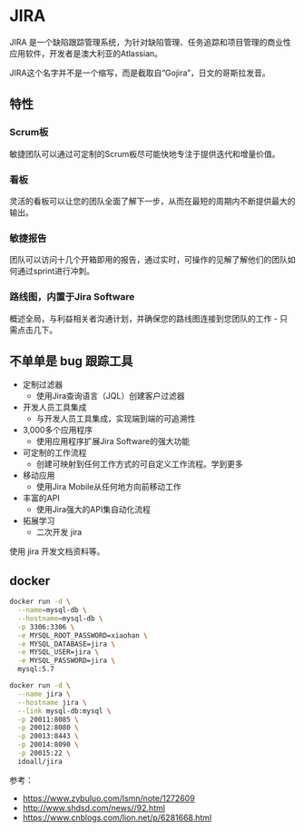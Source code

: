 # JIRA

JIRA 是一个缺陷跟踪管理系统，为针对缺陷管理、任务追踪和项目管理的商业性应用软件，开发者是澳大利亚的Atlassian。

JIRA这个名字并不是一个缩写，而是截取自“Gojira”，日文的哥斯拉发音。

## 特性

### Scrum板

敏捷团队可以通过可定制的Scrum板尽可能快地专注于提供迭代和增量价值。

### 看板

灵活的看板可以让您的团队全面了解下一步，从而在最短的周期内不断提供最大的输出。

### 敏捷报告

团队可以访问十几个开箱即用的报告，通过实时，可操作的见解了解他们的团队如何通过sprint进行冲刺。

### 路线图，内置于Jira Software

概述全局，与利益相关者沟通计划，并确保您的路线图连接到您团队的工作 - 只需点击几下。

## 不单单是 bug 跟踪工具

- 定制过滤器
  - 使用Jira查询语言（JQL）创建客户过滤器
- 开发人员工具集成
  - 与开发人员工具集成，实现端到端的可追溯性
- 3,000多个应用程序
  - 使用应用程序扩展Jira Software的强大功能
- 可定制的工作流程
  - 创建可映射到任何工作方式的可自定义工作流程。学到更多
- 移动应用
  - 使用Jira Mobile从任何地方向前移动工作
- 丰富的API
  - 使用Jira强大的API集自动化流程
- 拓展学习
  - 二次开发 jira

使用 jira 开发文档资料等。

## docker

```bash
docker run -d \
  --name=mysql-db \
  --hostname=mysql-db \
  -p 3306:3306 \
  -e MYSQL_ROOT_PASSWORD=xiaohan \
  -e MYSQL_DATABASE=jira \
  -e MYSQL_USER=jira \
  -e MYSQL_PASSWORD=jira \
  mysql:5.7

docker run -d \
  --name jira \
  --hostname jira \
  --link mysql-db:mysql \
  -p 20011:8085 \
  -p 20012:8080 \
  -p 20013:8443 \
  -p 20014:8090 \
  -p 20015:22 \
  idoall/jira
```


参考：

- https://www.zybuluo.com/lsmn/note/1272609
- http://www.shdsd.com/news//92.html
- https://www.cnblogs.com/lion.net/p/6281668.html
